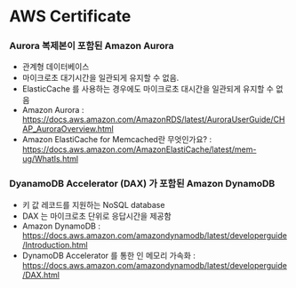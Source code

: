# AWS Certificate

### Aurora 복제본이 포함된 Amazon Aurora

- 관계형 데이터베이스
- 마이크로초 대기시간을 일관되게 유지할 수 없음.
- ElasticCache 를 사용하는 경우에도 마이크로초 대시간을 일관되게 유지할 수 없음
- Amazon Aurora : https://docs.aws.amazon.com/AmazonRDS/latest/AuroraUserGuide/CHAP_AuroraOverview.html
- Amazon ElastiCache for Memcached란 무엇인가요? : https://docs.aws.amazon.com/AmazonElastiCache/latest/mem-ug/WhatIs.html

### DyanamoDB Accelerator (DAX) 가 포함된 Amazon DynamoDB

- 키 값 레코드를 지원하는 NoSQL database
- DAX 는 마이크로초 단위로 응답시간을 제공함
- Amazon DynamoDB : https://docs.aws.amazon.com/amazondynamodb/latest/developerguide/Introduction.html
- DynamoDB Accelerator 를 통한 인 메모리 가속화 : https://docs.aws.amazon.com/amazondynamodb/latest/developerguide/DAX.html
